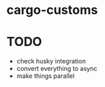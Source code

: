 # cargo-customs

# TODO
- check husky integration
- convert everything to async
- make things parallel
